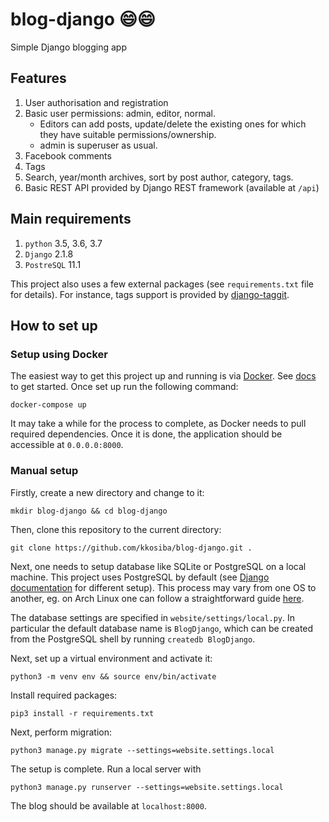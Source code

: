 # **blog-django** :smile::smile:
Simple Django blogging app



Features
--------
1. User authorisation and registration
2. Basic user permissions: admin, editor, normal.
	- Editors can add posts, update/delete the existing ones for which they have suitable
	  permissions/ownership.
	- admin is superuser as usual.
3. Facebook comments
4. Tags
5. Search, year/month archives, sort by post author, category, tags.
6. Basic REST API provided by Django REST framework (available at `/api`)

Main requirements
------------

1. `python` 3.5, 3.6, 3.7
2. `Django` 2.1.8
3. `PostreSQL` 11.1

This project also uses a few external packages (see `requirements.txt` file for details).
For instance, tags support is provided by [django-taggit](https://github.com/alex/django-taggit).


## How to set up

### Setup using Docker

The easiest way to get this project up and running is via [Docker](https://www.docker.com/). See [docs](https://docs.docker.com/get-started/) to get started. Once set up run the following command:

`docker-compose up`

It may take a while for the process to complete, as Docker needs to pull required dependencies. Once it is done, the application should be accessible at `0.0.0.0:8000`. 

### Manual setup

Firstly, create a new directory and change to it:

`mkdir blog-django && cd blog-django`

Then, clone this repository to the current directory:

`git clone https://github.com/kkosiba/blog-django.git .`


Next, one needs to setup database like SQLite or PostgreSQL on a local machine. This project uses PostgreSQL by default (see [Django documentation](https://docs.djangoproject.com/en/2.1/ref/settings/#databases) for different setup). This process may vary from one OS to another, eg. on Arch Linux one can follow a straightforward guide [here](https://wiki.archlinux.org/index.php/PostgreSQL).

The database settings are specified in `website/settings/local.py`. In particular the default database name is `BlogDjango`, which can be created from the PostgreSQL shell by running `createdb BlogDjango`.


Next, set up a virtual environment and activate it:

`python3 -m venv env && source env/bin/activate`

Install required packages:

`pip3 install -r requirements.txt`

Next, perform migration:

`python3 manage.py migrate --settings=website.settings.local`

The setup is complete. Run a local server with

`python3 manage.py runserver --settings=website.settings.local`

The blog should be available at `localhost:8000`.

